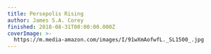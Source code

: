 ```yaml
---
title: Persepolis Rising
author: James S.A. Corey
finished: 2018-08-31T00:00:00.000Z
coverImage: >-
  https://m.media-amazon.com/images/I/91wXmAofwfL._SL1500_.jpg
---
```

